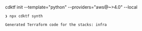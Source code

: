 
cdktf init --template="python" --providers="aws@~>4.0" --local

```
❯ npx cdktf synth

Generated Terraform code for the stacks: infra

```